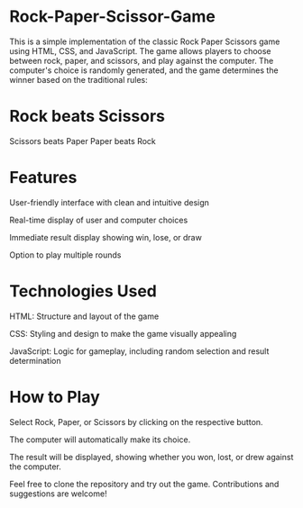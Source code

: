 # Rock-Paper-Scissor-Game
This is a simple implementation of the classic Rock Paper Scissors game using HTML, CSS, and JavaScript. The game allows players to choose between rock, paper, and scissors, and play against the computer. The computer's choice is randomly generated, and the game determines the winner based on the traditional rules:

# Rock beats Scissors
Scissors beats Paper
Paper beats Rock

# Features
User-friendly interface with clean and intuitive design

Real-time display of user and computer choices

Immediate result display showing win, lose, or draw

Option to play multiple rounds

# Technologies Used
HTML: Structure and layout of the game

CSS: Styling and design to make the game visually appealing

JavaScript: Logic for gameplay, including random selection and result determination

# How to Play
Select Rock, Paper, or Scissors by clicking on the respective button.

The computer will automatically make its choice.

The result will be displayed, showing whether you won, lost, or drew against the computer.

Feel free to clone the repository and try out the game. Contributions and suggestions are welcome!
